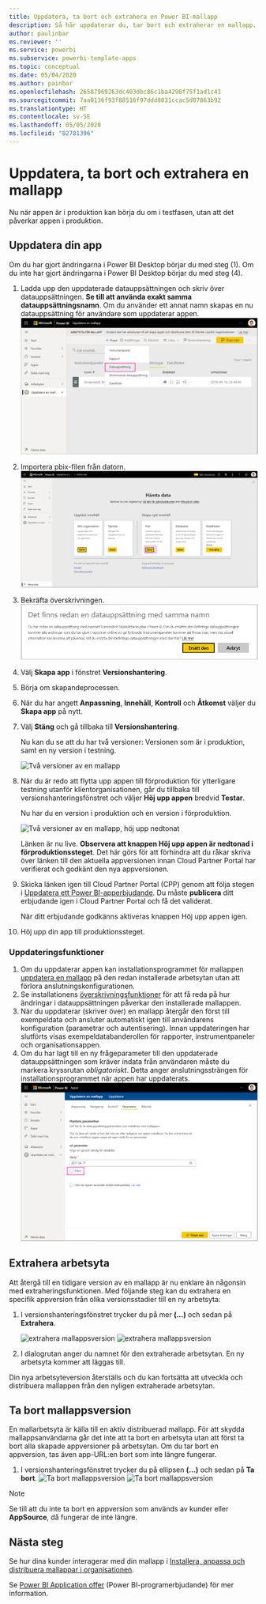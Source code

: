 ```yaml
---
title: Uppdatera, ta bort och extrahera en Power BI-mallapp
description: Så här uppdaterar du, tar bort och extraherar en mallapp.
author: paulinbar
ms.reviewer: ''
ms.service: powerbi
ms.subservice: powerbi-template-apps
ms.topic: conceptual
ms.date: 05/04/2020
ms.author: painbar
ms.openlocfilehash: 26587969263dc403dbc86c1ba4290f75f1ad1c41
ms.sourcegitcommit: 7aa0136f93f88516f97ddd8031ccac5d07863b92
ms.translationtype: HT
ms.contentlocale: sv-SE
ms.lasthandoff: 05/05/2020
ms.locfileid: "82781396"
---
```

# <a name="update-delete-and-extract-template-app"></a>Uppdatera, ta bort och extrahera en mallapp

Nu när appen är i produktion kan börja du om i testfasen, utan att det påverkar appen i produktion.
## <a name="update-your-app"></a>Uppdatera din app

Om du har gjort ändringarna i Power BI Desktop börjar du med steg (1). Om du inte har gjort ändringarna i Power BI Desktop börjar du med steg (4).

1. Ladda upp den uppdaterade datauppsättningen och skriv över datauppsättningen. **Se till att använda exakt samma datauppsättningsnamn**. Om du använder ett annat namn skapas en nu datauppsättning för användare som uppdaterar appen.
![skriv över datauppsättning](media/service-template-apps-update-extract-delete/power-bi-template-app-upload-dataset.png)
1. Importera pbix-filen från datorn.
![skriv över datauppsättning](media/service-template-apps-update-extract-delete/power-bi-template-app-upload-dataset2.png)
1. Bekräfta överskrivningen.
![skriv över datauppsättning](media/service-template-apps-update-extract-delete/power-bi-template-app-upload-dataset3.png)

1. Välj **Skapa app** i fönstret **Versionshantering**.
1. Börja om skapandeprocessen.
1. När du har angett **Anpassning**, **Innehåll**, **Kontroll** och **Åtkomst** väljer du **Skapa app** på nytt.
1. Välj **Stäng** och gå tillbaka till **Versionshantering**.

   Nu kan du se att du har två versioner: Versionen som är i produktion, samt en ny version i testning.

    ![Två versioner av en mallapp](media/service-template-apps-update-extract-delete/power-bi-template-app-update1.png)

1. När du är redo att flytta upp appen till förproduktion för ytterligare testning utanför klientorganisationen, går du tillbaka till versionshanteringsfönstret och väljer **Höj upp appen** bredvid **Testar**.

   Nu har du en version i produktion och en version i förproduktion.

   ![Två versioner av en mallapp, höj upp nedtonat](media/service-template-apps-update-extract-delete/power-bi-template-app-update2.png)

   Länken är nu live. **Observera att knappen Höj upp appen är nedtonad i förproduktionssteget**. Det här görs för att förhindra att du råkar skriva över länken till den aktuella appversionen innan Cloud Partner Portal har verifierat och godkänt den nya appversionen.

1. Skicka länken igen till Cloud Partner Portal (CPP) genom att följa stegen i [Uppdatera ett Power BI-apperbjudande](https://docs.microsoft.com/azure/marketplace/cloud-partner-portal/power-bi/cpp-update-existing-offer). Du måste **publicera** ditt erbjudande igen i Cloud Partner Portal och få det validerat.

   När ditt erbjudande godkänns aktiveras knappen Höj upp appen igen. 
1. Höj upp din app till produktionssteget.
   
### <a name="update-behavior"></a>Uppdateringsfunktioner

1. Om du uppdaterar appen kan installationsprogrammet för mallappen [uppdatera en mallapp](service-template-apps-install-distribute.md#update-a-template-app) på den redan installerade arbetsytan utan att förlora anslutningskonfigurationen.
1. Se installationens [överskrivningsfunktioner](service-template-apps-install-distribute.md#overwrite-behavior) för att få reda på hur ändringar i datauppsättningen påverkar den installerade mallappen.
1. När du uppdaterar (skriver över) en mallapp återgår den först till exempeldata och ansluter automatiskt igen till användarens konfiguration (parametrar och autentisering). Innan uppdateringen har slutförts visas exempeldatabanderollen för rapporter, instrumentpaneler och organisationsappen.
1. Om du har lagt till en ny frågeparameter till den uppdaterade datauppsättningen som kräver indata från användaren måste du markera kryssrutan *obligatoriskt*. Detta anger anslutningssträngen för installationsprogrammet när appen har uppdaterats.
 ![obligatoriska parametrar](media/service-template-apps-update-extract-delete/power-bi-template-app-upload-dataset4.png)

## <a name="extract-workspace"></a>Extrahera arbetsyta
Att återgå till en tidigare version av en mallapp är nu enklare än någonsin med extraheringsfunktionen. Med följande steg kan du extrahera en specifik appversion från olika versionsstadier till en ny arbetsyta:

1. I versionshanteringsfönstret trycker du på mer **(...)**  och sedan på **Extrahera**.

    ![extrahera mallappsversion](media/service-template-apps-update-extract-delete/power-bi-template-app-extract.png) ![extrahera mallappsversion](media/service-template-apps-update-extract-delete/power-bi-template-app-extract-dialog.png)
2. I dialogrutan anger du namnet för den extraherade arbetsytan. En ny arbetsyta kommer att läggas till.

Din nya arbetsyteversion återställs och du kan fortsätta att utveckla och distribuera mallappen från den nyligen extraherade arbetsytan.

## <a name="delete-template-app-version"></a>Ta bort mallappsversion
En mallarbetsyta är källa till en aktiv distribuerad mallapp. För att skydda mallappsanvändarna går det inte att ta bort en arbetsyta utan att först ta bort alla skapade appversioner på arbetsytan.
Om du tar bort en appversion, tas även app-URL:en bort som inte längre fungerar.

1. I versionshanteringsfönstret trycker du på ellipsen **(...)**  och sedan på **Ta bort**.
 ![Ta bort mallappsversion](media/service-template-apps-update-extract-delete/power-bi-template-app-delete.png)
 ![Ta bort mallappsversion](media/service-template-apps-update-extract-delete/power-bi-template-app-delete-dialog.png)

>[!NOTE]
>Se till att du inte ta bort en appversion som används av kunder eller **AppSource**, då fungerar de inte längre.

## <a name="next-steps"></a>Nästa steg

Se hur dina kunder interagerar med din mallapp i [Installera, anpassa och distribuera mallappar i organisationen](service-template-apps-install-distribute.md).

Se [Power BI Application offer](https://docs.microsoft.com/azure/marketplace/cloud-partner-portal/power-bi/cpp-power-bi-offer) (Power BI-programerbjudande) för mer information.
